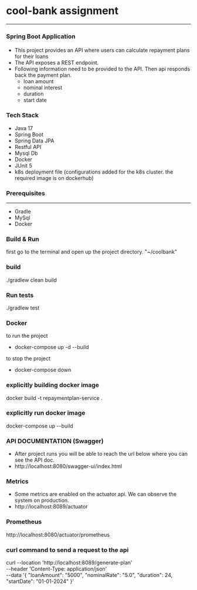 # cool-bank assignment
___
### Spring Boot Application

#### 
- This project provides an API where users can calculate repayment plans for their loans
- The API exposes a REST endpoint.
- Following information need to be provided to the API. Then api responds back the payment plan.
    - loan amount
    - nominal interest
    - duration
    - start date

### Tech Stack
- Java 17
- Spring Boot
- Spring Data JPA
- Restful API
- Mysql Db
- Docker
- JUnit 5
- k8s deployment file (configurations added for the k8s cluster. the required image is on dockerhub)

### Prerequisites

---
- Gradle
- MySql
- Docker

### Build & Run

first go to the terminal and open up the project directory. "~/coolbank"

### build

./gradlew clean build

### Run tests

./gradlew test

### Docker

to run the project
 - docker-compose up -d --build

to stop the project
 - docker-compose down

### explicitly building docker image
docker build -t repaymentplan-service .

### explicitly run docker image
docker-compose up --build


### API DOCUMENTATION (Swagger)

- After project runs you will be able to reach the url below where you can see the API doc.
- http://localhost:8080/swagger-ui/index.html

### Metrics

- Some metrics are enabled on the actuator api. We can observe the system on production.
- http://localhost:8089/actuator

### Prometheus
http://localhost:8080/actuator/prometheus


### curl command to send a request to the api
curl --location 'http://localhost:8089/generate-plan' \
--header 'Content-Type: application/json' \
--data '{
"loanAmount": "5000",
"nominalRate": "5.0",
"duration": 24,
"startDate": "01-01-2024"
}'
